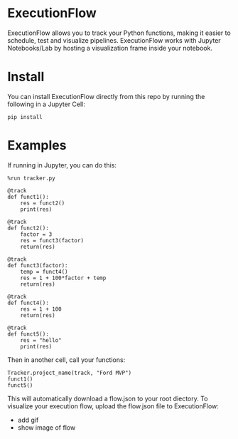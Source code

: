 # ExecutionFlow

ExecutionFlow allows you to track your Python functions, making it easier to schedule, test and visualize pipelines. ExecutionFlow works with Jupyter Notebooks/Lab by hosting a visualization frame inside your notebook.

# Install

You can install ExecutionFlow directly from this repo by running the following in a Jupyter Cell:

```pip install```

# Examples

If running in Jupyter, you can do this:

```
%run tracker.py

@track
def funct1():
    res = funct2()
    print(res)

@track
def funct2():
    factor = 3
    res = funct3(factor)
    return(res)

@track
def funct3(factor):
    temp = funct4()
    res = 1 + 100*factor + temp
    return(res)

@track
def funct4():
    res = 1 + 100
    return(res)

@track
def funct5():
    res = "hello"
    print(res)
```
Then in another cell, call your functions:

```
Tracker.project_name(track, "Ford MVP")
funct1()
funct5()
```

This will automatically download a flow.json to your root diectory. To visualize your execution flow, upload the flow.json file to ExecutionFlow:

- add gif
- show image of flow